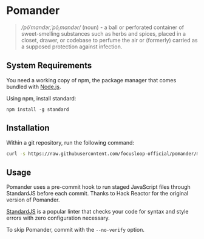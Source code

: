 # Pomander
> */pōˈmandər,ˈpōˌmandər/* (noun) -
> a ball or perforated container of sweet-smelling substances such as herbs and spices, placed in a closet, drawer, or codebase to perfume the air or (formerly) carried as a supposed protection against infection.

## System Requirements

You need a working copy of npm, the package manager that comes bundled with [Node.js](https://nodejs.org/en/).

Using npm, install standard:

```
npm install -g standard
```

## Installation
Within a git repository, run the following command:
```sh
curl -s https://raw.githubusercontent.com/focusloop-official/pomander/master/bin/install | bash
```

## Usage
Pomander uses a pre-commit hook to run staged JavaScript files through StandardJS before each commit. Thanks to Hack Reactor for the original version of Pomander.

[StandardJS](http://standardjs.com/) is a popular linter that checks your code for syntax and style errors with zero configuration necessary.

To skip Pomander, commit with the `--no-verify` option.
